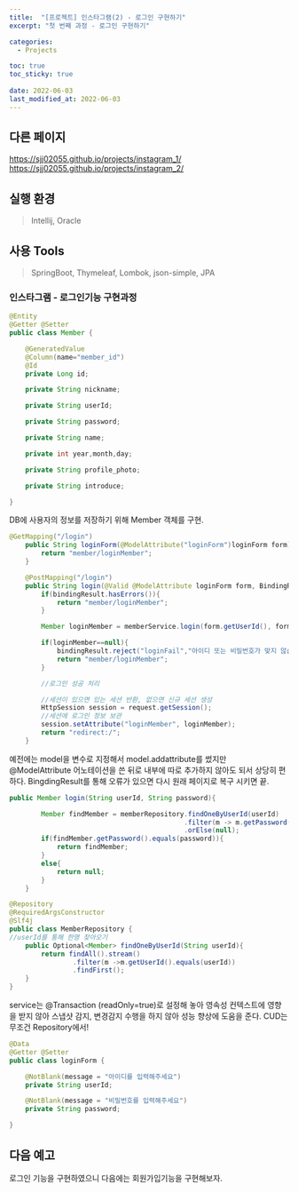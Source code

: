 ```yaml
---
title:  "[프로젝트] 인스타그램(2) - 로그인 구현하기"
excerpt: "첫 번째 과정 - 로그인 구현하기"

categories:
  - Projects

toc: true
toc_sticky: true
 
date: 2022-06-03
last_modified_at: 2022-06-03
---
```

## 다른 페이지
  https://sjj02055.github.io/projects/instagram_1/
  https://sjj02055.github.io/projects/instagram_2/

## 실행 환경
  > Intellij, Oracle

## 사용 Tools
  > SpringBoot, Thymeleaf, Lombok, json-simple, JPA

### 인스타그램 - 로그인기능 구현과정

```java
@Entity
@Getter @Setter
public class Member {

    @GeneratedValue
    @Column(name="member_id")
    @Id
    private Long id;

    private String nickname;

    private String userId;

    private String password;

    private String name;

    private int year,month,day;

    private String profile_photo;

    private String introduce;

}
```

DB에 사용자의 정보를 저장하기 위해 Member 객체를 구현.

```java
@GetMapping("/login")
    public String loginForm(@ModelAttribute("loginForm")loginForm form){
        return "member/loginMember";
    }

    @PostMapping("/login")
    public String login(@Valid @ModelAttribute loginForm form, BindingResult bindingResult, HttpServletRequest request){
        if(bindingResult.hasErrors()){
            return "member/loginMember";
        }

        Member loginMember = memberService.login(form.getUserId(), form.getPassword());

        if(loginMember==null){
            bindingResult.reject("loginFail","아이디 또는 비밀번호가 맞지 않습니다.");
            return "member/loginMember";
        }

        //로그인 성공 처리

        //세션이 있으면 있는 세션 반환, 없으면 신규 세션 생성
        HttpSession session = request.getSession();
        //세션에 로그인 정보 보관
        session.setAttribute("loginMember", loginMember);
        return "redirect:/";
    }
```

예전에는 model을 변수로 지정해서 model.addattribute를 썼지만 @ModelAttribute 어노테이션을 쓴 뒤로 내부에 따로 추가하지 않아도 되서 상당히 편하다.
BingdingResult를 통해 오류가 있으면 다시 원래 페이지로 복구 시키면 끝.

```java
public Member login(String userId, String password){

        Member findMember = memberRepository.findOneByUserId(userId)
                                            .filter(m -> m.getPassword().equals(password))
                                            .orElse(null);
        if(findMember.getPassword().equals(password)){
            return findMember;
        }
        else{
            return null;
        }
    }
```

```java
@Repository
@RequiredArgsConstructor
@Slf4j
public class MemberRepository {
//userId를 통해 한명 찾아오기
    public Optional<Member> findOneByUserId(String userId){
        return findAll().stream()
                .filter(m ->m.getUserId().equals(userId))
                .findFirst();
    }
}

```

service는 @Transaction (readOnly=true)로 설정해 놓아 영속성 컨텍스트에 영향을 받지 않아 스냅샷 감지, 변경감지 수행을 하지 않아 성능 향상에 도움을 준다. CUD는 무조건 Repository에서!

```java
@Data
@Getter @Setter
public class loginForm {

    @NotBlank(message = "아이디를 입력해주세요")
    private String userId;

    @NotBlank(message = "비밀번호를 입력해주세요")
    private String password;

}
```

## 다음 예고
로그인 기능을 구현하였으니 다음에는 회원가입기능을 구현해보자.
